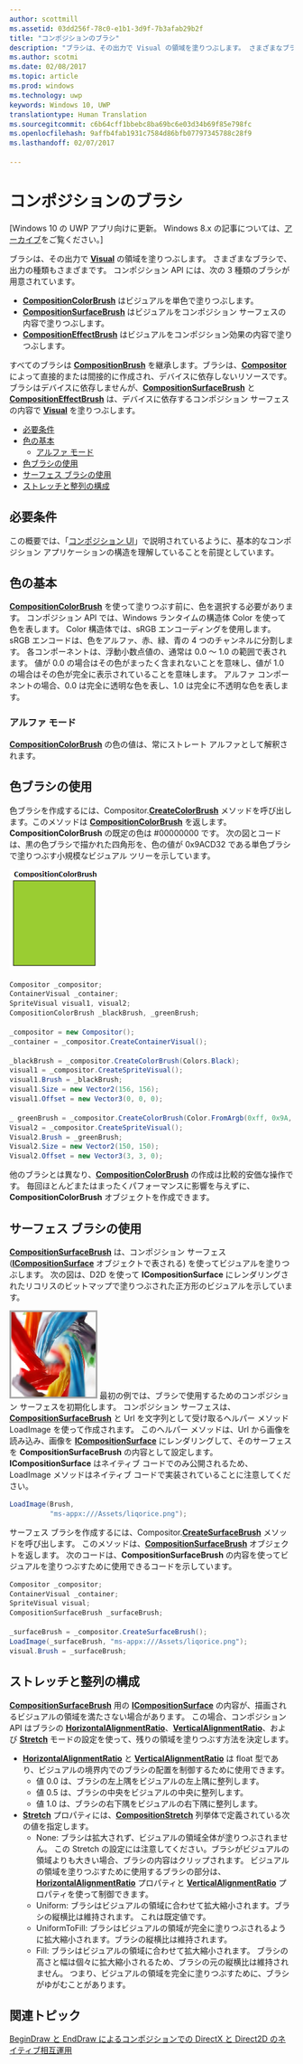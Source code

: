 ```yaml
---
author: scottmill
ms.assetid: 03dd256f-78c0-e1b1-3d9f-7b3afab29b2f
title: "コンポジションのブラシ"
description: "ブラシは、その出力で Visual の領域を塗りつぶします。 さまざまなブラシで、出力の種類もさまざまです。"
ms.author: scotmi
ms.date: 02/08/2017
ms.topic: article
ms.prod: windows
ms.technology: uwp
keywords: Windows 10, UWP
translationtype: Human Translation
ms.sourcegitcommit: c6b64cff1bbebc8ba69bc6e03d34b69f85e798fc
ms.openlocfilehash: 9affb4fab1931c7584d86bfb07797345788c28f9
ms.lasthandoff: 02/07/2017

---
```

# <a name="composition-brushes"></a>コンポジションのブラシ

\[Windows 10 の UWP アプリ向けに更新。 Windows 8.x の記事については、[アーカイブ](http://go.microsoft.com/fwlink/p/?linkid=619132)をご覧ください。\]

ブラシは、その出力で [**Visual**](https://msdn.microsoft.com/library/windows/apps/Dn706858) の領域を塗りつぶします。 さまざまなブラシで、出力の種類もさまざまです。 コンポジション API には、次の 3 種類のブラシが用意されています。

-   [**CompositionColorBrush**](https://msdn.microsoft.com/library/windows/apps/Mt589399) はビジュアルを単色で塗りつぶします。
-   [**CompositionSurfaceBrush**](https://msdn.microsoft.com/library/windows/apps/Mt589415) はビジュアルをコンポジション サーフェスの内容で塗りつぶします。
-   [**CompositionEffectBrush**](https://msdn.microsoft.com/library/windows/apps/Mt589406) はビジュアルをコンポジション効果の内容で塗りつぶします。

すべてのブラシは [**CompositionBrush**](https://msdn.microsoft.com/library/windows/apps/Mt589398) を継承します。ブラシは、[**Compositor**](https://msdn.microsoft.com/library/windows/apps/Dn706789) によって直接的または間接的に作成され、デバイスに依存しないリソースです。 ブラシはデバイスに依存しませんが、[**CompositionSurfaceBrush**](https://msdn.microsoft.com/library/windows/apps/Mt589415) と [**CompositionEffectBrush**](https://msdn.microsoft.com/library/windows/apps/Mt589406) は、デバイスに依存するコンポジション サーフェスの内容で [**Visual**](https://msdn.microsoft.com/library/windows/apps/Dn706858) を塗りつぶします。

-   [必要条件](./composition-brushes.md#prerequisites)
-   [色の基本](./composition-brushes.md#color-basics)
    -   [アルファ モード](./composition-brushes.md#alpha-modes)
-   [色ブラシの使用](./composition-brushes.md#using-color-brush)
-   [サーフェス ブラシの使用](./composition-brushes.md#using-surface-brush)
-   [ストレッチと整列の構成](./composition-brushes.md#configuring-stretch-and-alignment)

## <a name="prerequisites"></a>必要条件

この概要では、「[コンポジション UI](visual-layer.md)」で説明されているように、基本的なコンポジション アプリケーションの構造を理解していることを前提としています。

## <a name="color-basics"></a>色の基本

[**CompositionColorBrush**](https://msdn.microsoft.com/library/windows/apps/Mt589399) を使って塗りつぶす前に、色を選択する必要があります。 コンポジション API では、Windows ランタイムの構造体 Color を使って色を表します。 Color 構造体では、sRGB エンコーディングを使用します。 sRGB エンコードは、色をアルファ、赤、緑、青の 4 つのチャンネルに分割します。 各コンポーネントは、浮動小数点値の、通常は 0.0 ～ 1.0 の範囲で表されます。 値が 0.0 の場合はその色がまったく含まれないことを意味し、値が 1.0 の場合はその色が完全に表示されていることを意味します。 アルファ コンポーネントの場合、0.0 は完全に透明な色を表し、1.0 は完全に不透明な色を表します。

### <a name="alpha-modes"></a>アルファ モード

[**CompositionColorBrush**](https://msdn.microsoft.com/library/windows/apps/Mt589399) の色の値は、常にストレート アルファとして解釈されます。

## <a name="using-color-brush"></a>色ブラシの使用

色ブラシを作成するには、Compositor.[**CreateColorBrush**](https://msdn.microsoft.com/library/windows/apps/windows.ui.composition.compositor.createcolorbrush.aspx) メソッドを呼び出します。このメソッドは [**CompositionColorBrush**](https://msdn.microsoft.com/library/windows/apps/Mt589399) を返します。 **CompositionColorBrush** の既定の色は \#00000000 です。 次の図とコードは、黒の色ブラシで描かれた四角形を、色の値が 0x9ACD32 である単色ブラシで塗りつぶす小規模なビジュアル ツリーを示しています。

![CompositionColorBrush](images/composition-compositioncolorbrush.png)
```cs
Compositor _compositor;
ContainerVisual _container;
SpriteVisual visual1, visual2;
CompositionColorBrush _blackBrush, _greenBrush; 

_compositor = new Compositor();
_container = _compositor.CreateContainerVisual();

_blackBrush = _compositor.CreateColorBrush(Colors.Black);
visual1 = _compositor.CreateSpriteVisual();
visual1.Brush = _blackBrush;
visual1.Size = new Vector2(156, 156);
visual1.Offset = new Vector3(0, 0, 0);

_ greenBrush = _compositor.CreateColorBrush(Color.FromArgb(0xff, 0x9A, 0xCD, 0x32));
Visual2 = _compositor.CreateSpriteVisual();
Visual2.Brush = _greenBrush;
Visual2.Size = new Vector2(150, 150);
Visual2.Offset = new Vector3(3, 3, 0);
```

他のブラシとは異なり、[**CompositionColorBrush**](https://msdn.microsoft.com/library/windows/apps/Mt589399) の作成は比較的安価な操作です。 毎回ほとんどまたはまったくパフォーマンスに影響を与えずに、**CompositionColorBrush** オブジェクトを作成できます。

## <a name="using-surface-brush"></a>サーフェス ブラシの使用

[**CompositionSurfaceBrush**](https://msdn.microsoft.com/library/windows/apps/Mt589415) は、コンポジション サーフェス ([**ICompositionSurface**](https://msdn.microsoft.com/library/windows/apps/Dn706819) オブジェクトで表される) を使ってビジュアルを塗りつぶします。 次の図は、D2D を使って **ICompositionSurface** にレンダリングされたリコリスのビットマップで塗りつぶされた正方形のビジュアルを示しています。

![CompositionSurfaceBrush](images/composition-compositionsurfacebrush.png) 最初の例では、ブラシで使用するためのコンポジション サーフェスを初期化します。 コンポジション サーフェスは、[**CompositionSurfaceBrush**](https://msdn.microsoft.com/library/windows/apps/Mt589415) と Url を文字列として受け取るヘルパー メソッド LoadImage を使って作成されます。 このヘルパー メソッドは、Url から画像を読み込み、画像を [**ICompositionSurface**](https://msdn.microsoft.com/library/windows/apps/Dn706819) にレンダリングして、そのサーフェスを **CompositionSurfaceBrush** の内容として設定します。 **ICompositionSurface** はネイティブ コードでのみ公開されるため、LoadImage メソッドはネイティブ コードで実装されていることに注意してください。

```cs
LoadImage(Brush,
          "ms-appx:///Assets/liqorice.png");
```

サーフェス ブラシを作成するには、Compositor.[**CreateSurfaceBrush**](https://msdn.microsoft.com/library/windows/apps/windows.ui.composition.compositor.createsurfacebrush.aspx) メソッドを呼び出します。 このメソッドは、[**CompositionSurfaceBrush**](https://msdn.microsoft.com/library/windows/apps/Mt589415) オブジェクトを返します。 次のコードは、**CompositionSurfaceBrush** の内容を使ってビジュアルを塗りつぶすために使用できるコードを示しています。

```cs
Compositor _compositor;
ContainerVisual _container;
SpriteVisual visual;
CompositionSurfaceBrush _surfaceBrush;

_surfaceBrush = _compositor.CreateSurfaceBrush();
LoadImage(_surfaceBrush, "ms-appx:///Assets/liqorice.png");
visual.Brush = _surfaceBrush;
```

## <a name="configuring-stretch-and-alignment"></a>ストレッチと整列の構成

[**CompositionSurfaceBrush**](https://msdn.microsoft.com/library/windows/apps/Mt589415) 用の [**ICompositionSurface**](https://msdn.microsoft.com/library/windows/apps/Dn706819) の内容が、描画されるビジュアルの領域を満たさない場合があります。 この場合、コンポジション API はブラシの [**HorizontalAlignmentRatio**](https://msdn.microsoft.com/library/windows/apps/windows.ui.composition.compositionsurfacebrush.horizontalalignmentratio.aspx)、[**VerticalAlignmentRatio**](https://msdn.microsoft.com/library/windows/apps/windows.ui.composition.compositionsurfacebrush.verticalalignmentratio)、および [**Stretch**](https://msdn.microsoft.com/library/windows/apps/windows.ui.composition.compositionsurfacebrush.stretch) モードの設定を使って、残りの領域を塗りつぶす方法を決定します。

-   [**HorizontalAlignmentRatio**](https://msdn.microsoft.com/library/windows/apps/windows.ui.composition.compositionsurfacebrush.horizontalalignmentratio.aspx) と [**VerticalAlignmentRatio**](https://msdn.microsoft.com/library/windows/apps/windows.ui.composition.compositionsurfacebrush.verticalalignmentratio) は float 型であり、ビジュアルの境界内でのブラシの配置を制御するために使用できます。
    -   値 0.0 は、ブラシの左上隅をビジュアルの左上隅に整列します。
    -   値 0.5 は、ブラシの中央をビジュアルの中央に整列します。
    -   値 1.0 は、ブラシの右下隅をビジュアルの右下隅に整列します。
-   [**Stretch**](https://msdn.microsoft.com/library/windows/apps/windows.ui.composition.compositionsurfacebrush.stretch) プロパティには、[**CompositionStretch**](https://msdn.microsoft.com/library/windows/apps/Dn706786) 列挙体で定義されている次の値を指定します。
    -   None: ブラシは拡大されず、ビジュアルの領域全体が塗りつぶされません。 この Stretch の設定には注意してください。ブラシがビジュアルの領域よりも大きい場合、ブラシの内容はクリップされます。 ビジュアルの領域を塗りつぶすために使用するブラシの部分は、[**HorizontalAlignmentRatio**](https://msdn.microsoft.com/library/windows/apps/windows.ui.composition.compositionsurfacebrush.horizontalalignmentratio.aspx) プロパティと [**VerticalAlignmentRatio**](https://msdn.microsoft.com/library/windows/apps/windows.ui.composition.compositionsurfacebrush.verticalalignmentratio) プロパティを使って制御できます。
    -   Uniform: ブラシはビジュアルの領域に合わせて拡大縮小されます。ブラシの縦横比は維持されます。 これは既定値です。
    -   UniformToFill: ブラシはビジュアルの領域が完全に塗りつぶされるように拡大縮小されます。ブラシの縦横比は維持されます。
    -   Fill: ブラシはビジュアルの領域に合わせて拡大縮小されます。 ブラシの高さと幅は個々に拡大縮小されるため、ブラシの元の縦横比は維持されません。 つまり、ビジュアルの領域を完全に塗りつぶすために、ブラシがゆがむことがあります。

 

## <a name="related-topics"></a>関連トピック
[BeginDraw と EndDraw によるコンポジションでの DirectX と Direct2D のネイティブ相互運用](composition-native-interop.md)





